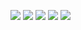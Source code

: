 ![](https://cdn.wallleap.cn/img/pic/illustrtion/202211041724643.png)
![](https://cdn.wallleap.cn/img/pic/illustrtion/202211041724022.png)
![](https://cdn.wallleap.cn/img/pic/illustrtion/202211041725982.png)
![](https://cdn.wallleap.cn/img/pic/illustrtion/202211041725830.png)
![](https://cdn.wallleap.cn/img/pic/illustrtion/202211041725550.png)
